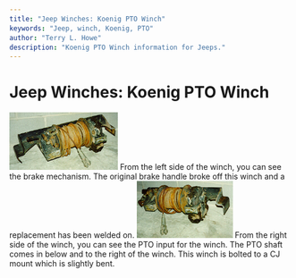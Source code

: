 ```yaml
---
title: "Jeep Winches: Koenig PTO Winch"
keywords: "Jeep, winch, Koenig, PTO"
author: "Terry L. Howe"
description: "Koenig PTO Winch information for Jeeps."
---
```

# Jeep Winches: Koenig PTO Winch

[![Koenig PTO Winch left side](../img/winch/koel_.jpg)](../img/winch/koel.jpg) From the left side of the winch, you can see the brake mechanism. The original brake handle broke off this winch and a replacement has been welded on. [![Koenig PTO Winch right side](../img/winch/koer_.jpg)](../img/winch/koer.jpg) From the right side of the winch, you can see the PTO input for the winch. The PTO shaft comes in below and to the right of the winch. This winch is bolted to a CJ mount which is slightly bent.